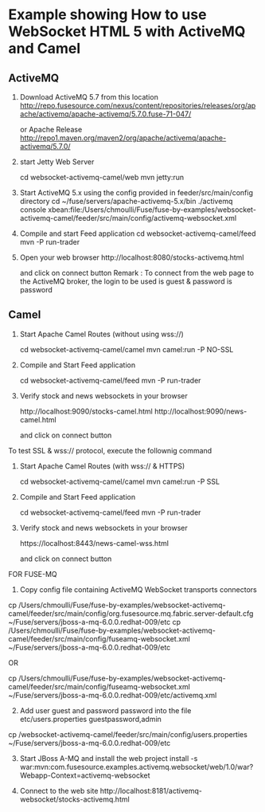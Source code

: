 # Example showing How to use WebSocket HTML 5 with ActiveMQ and Camel

## ActiveMQ

1) Download ActiveMQ 5.7 from this location
    http://repo.fusesource.com/nexus/content/repositories/releases/org/apache/activemq/apache-activemq/5.7.0.fuse-71-047/

    or Apache Release
    http://repo1.maven.org/maven2/org/apache/activemq/apache-activemq/5.7.0/

2) start Jetty Web Server

    cd websocket-activemq-camel/web
    mvn jetty:run

3)  Start ActiveMQ 5.x using the config provided in feeder/src/main/config directory
    cd ~/fuse/servers/apache-activemq-5.x/bin
    ./activemq console xbean:file:/Users/chmoulli/Fuse/fuse-by-examples/websocket-activemq-camel/feeder/src/main/config/activemq-websocket.xml

4)  Compile and start Feed application
    cd websocket-activemq-camel/feed
    mvn -P run-trader

5) Open your web browser
    http://localhost:8080/stocks-activemq.html

    and click on connect button
    Remark : To connect from the web page to the ActiveMQ broker, the login to be used is guest & password is password

## Camel

1) Start Apache Camel Routes (without using wss://)

    cd websocket-activemq-camel/camel
    mvn camel:run -P NO-SSL

2) Compile and Start Feed application

    cd websocket-activemq-camel/feed
    mvn -P run-trader

3) Verify stock and news websockets in your browser

    http://localhost:9090/stocks-camel.html
    http://localhost:9090/news-camel.html

    and click on connect button

To test SSL & wss:// protocol, execute the follownig command

1) Start Apache Camel Routes (with wss:// & HTTPS)

    cd websocket-activemq-camel/camel
    mvn camel:run -P SSL

2) Compile and Start Feed application

    cd websocket-activemq-camel/feed
    mvn -P run-trader

3) Verify stock and news websockets in your browser

    https://localhost:8443/news-camel-wss.html

    and click on connect button


 FOR FUSE-MQ

 1) Copy config file containing ActiveMQ WebSocket transports connectors

 cp /Users/chmoulli/Fuse/fuse-by-examples/websocket-activemq-camel/feeder/src/main/config/org.fusesource.mq.fabric.server-default.cfg ~/Fuse/servers/jboss-a-mq-6.0.0.redhat-009/etc
 cp /Users/chmoulli/Fuse/fuse-by-examples/websocket-activemq-camel/feeder/src/main/config/fuseamq-websocket.xml ~/Fuse/servers/jboss-a-mq-6.0.0.redhat-009/etc

OR

cp /Users/chmoulli/Fuse/fuse-by-examples/websocket-activemq-camel/feeder/src/main/config/fuseamq-websocket.xml ~/Fuse/servers/jboss-a-mq-6.0.0.redhat-009/etc/activemq.xml

 2) Add user guest and password password into the file etc/users.properties
 guestpassword,admin

 cp /websocket-activemq-camel/feeder/src/main/config/users.properties ~/Fuse/servers/jboss-a-mq-6.0.0.redhat-009/etc

 3) Start JBoss A-MQ and install the web project
 install -s war:mvn:com.fusesource.examples.activemq.websocket/web/1.0/war\?Webapp-Context=activemq-websocket

 3) Connect to the web site http://localhost:8181/activemq-websocket/stocks-activemq.html

